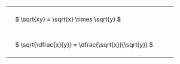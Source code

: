 ---
---

<style type="text/css">
#T_df0d2 th.col_heading {
  text-align: left;
  font-size: 1em;
}
#T_df0d2 td {
  text-align: left;
  font-size: 1em;
  padding: 1.5em;
}
#T_df0d2_row0_col0, #T_df0d2_row1_col0 {
  width: 400px;
  white-space: pre-wrap;
}
</style>
<table id="T_df0d2">
  <thead>
  </thead>
  <tbody>
    <tr>
      <td id="T_df0d2_row0_col0" class="data row0 col0" >$ \sqrt{xy} = \sqrt{x} \times \sqrt{y} $</td>
    </tr>
    <tr>
      <td id="T_df0d2_row1_col0" class="data row1 col0" >$ \sqrt{\dfrac{x}{y}} = \dfrac{\sqrt{x}}{\sqrt{y}} $</td>
    </tr>
  </tbody>
</table>
